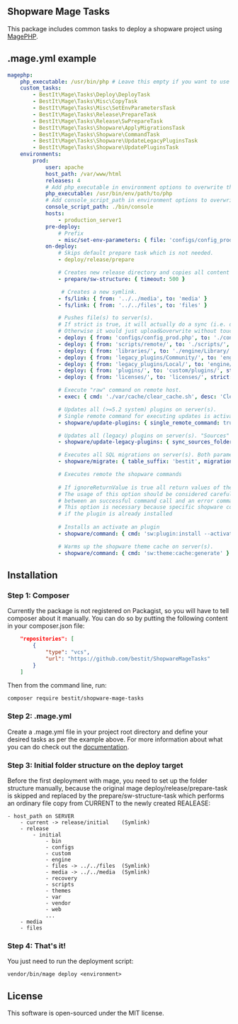 ## Shopware Mage Tasks

This package includes common tasks to deploy a shopware project using [MagePHP](http://magephp.com/).

## .mage.yml example

```yaml
magephp:
    php_executable: /usr/bin/php # Leave this empty if you want to use the globally installed php executable.
    custom_tasks:
        - BestIt\Mage\Tasks\Deploy\DeployTask
        - BestIt\Mage\Tasks\Misc\CopyTask
        - BestIt\Mage\Tasks\Misc\SetEnvParametersTask
        - BestIt\Mage\Tasks\Release\PrepareTask
        - BestIt\Mage\Tasks\Release\SwPrepareTask
        - BestIt\Mage\Tasks\Shopware\ApplyMigrationsTask
        - BestIt\Mage\Tasks\Shopware\CommandTask
        - BestIt\Mage\Tasks\Shopware\UpdateLegacyPluginsTask
        - BestIt\Mage\Tasks\Shopware\UpdatePluginsTask
    environments:
        prod:
            user: apache
            host_path: /var/www/html
            releases: 4
            # Add php_executable in environment options to overwrite the global configuration above
            php_executable: /usr/bin/env/path/to/php
            # Add console_script_path in environment options to overwrite the default ./bin/console
            console_script_path: ./bin/console
            hosts:
                - production_server1
            pre-deploy:
                # Prefix
                - misc/set-env-parameters: { file: 'configs/config_prod.php', prefix: 'ENV_' }
            on-deploy:
                # Skips default prepare task which is not needed.
                - deploy/release/prepare

                # Creates new release directory and copies all content of current into the created directory.
                - prepare/sw-structure: { timeout: 500 }

                 # Creates a new symlink.
                - fs/link: { from: '../../media', to: 'media' }
                - fs/link: { from: '../../files', to: 'files' }

                # Pushes file(s) to server(s).
                # If strict is true, it will actually do a sync (i.e. delete files that do not exist locally anymore).
                # Otherwise it would just upload&overwrite without touching files that do not exist locally anymore.
                - deploy: { from: 'configs/config_prod.php', to: './config.php' }
                - deploy: { from: 'scripts/remote/', to: './scripts/', strict: true, timeout: 500 }
                - deploy: { from: 'libraries/', to: './engine/Library/', strict: false }
                - deploy: { from: 'legacy_plugins/Community/', to: 'engine/Shopware/Plugins/Community/', strict: false }
                - deploy: { from: 'legacy_plugins/Local/', to: 'engine/Shopware/Plugins/Local/', strict: true }
                - deploy: { from: 'plugins/', to: 'custom/plugins/', strict: true }
                - deploy: { from: 'licenses/', to: 'licenses/', strict: true }

                # Execute "raw" command on remote host.
                - exec: { cmd: './var/cache/clear_cache.sh', desc: 'Clear shopware cache.' }

                # Updates all (>=5.2 system) plugins on server(s).
                # Single remote command for executing updates is activated, default false.
                - shopware/update-plugins: { single_remote_command: true }

                # Updates all (legacy) plugins on server(s). "Sources" are the Community/Local folders.
                - shopware/update-legacy-plugins: { sync_sources_folders: true, single_remote_command: false }

                # Executes all SQL migrations on server(s). Both parameters are optional.
                - shopware/migrate: { table_suffix: 'bestit', migration_dir: 'sql' }

                # Executes remote the shopware commands
                
                # If ignoreReturnValue is true all return values of the command will be ignored. 
                # The usage of this option should be considered carefully because with this options no differentiation 
                # between an successful command call and an error command call is possible.
                # This option is necessary because specific shopware commands like plugin install will indicate an 
                # if the plugin is already installed
                
                # Installs an activate an plugin
                - shopware/command: { cmd: 'sw:plugin:install --activate Cron', ignoreReturnValue: true }

                # Warms up the shopware theme cache on server(s).
                - shopware/command: { cmd: 'sw:theme:cache:generate' }
```

## Installation

### Step 1: Composer

Currently the package is not registered on Packagist, so you will have to tell composer about it manually.
You can do so by putting the following content in your composer.json file:

```json
    "repositories": [
        {
            "type": "vcs",
            "url": "https://github.com/bestit/ShopwareMageTasks"
        }
    ]
```

Then from the command line, run:

```
composer require bestit/shopware-mage-tasks
```

### Step 2: .mage.yml

Create a .mage.yml file in your project root directory and define your desired tasks as per the example above.
For more information about what you can do check out the [documentation](http://magephp.com/).

### Step 3: Initial folder structure on the deploy target

Before the first deployment with mage, you need to set up the folder structure manually, because the original mage deploy/release/prepare-task is skipped and replaced by the prepare/sw-structure-task which performs an ordinary file copy from CURRENT to the newly created REALEASE:

```
- host_path on SERVER
    - current -> release/initial    (Symlink)
    - release
        - initial
            - bin
            - configs
            - custom
            - engine
            - files -> ../../files  (Symlink)
            - media -> ../../media  (Symlink)
            - recovery
            - scripts
            - themes
            - var
            - vendor
            - web
            ...
    - media
    - files
```

### Step 4: That's it!

You just need to run the deployment script:

```
vendor/bin/mage deploy <environment>
```

## License

This software is open-sourced under the MIT license.